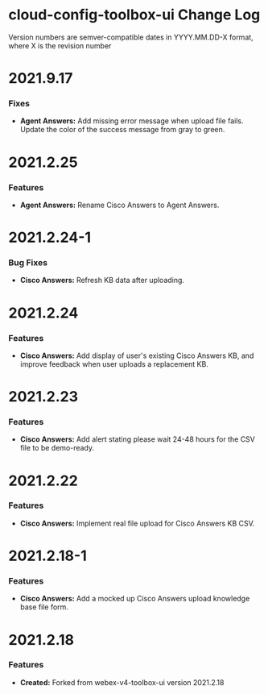 # cloud-config-toolbox-ui Change Log

Version numbers are semver-compatible dates in YYYY.MM.DD-X format,
where X is the revision number

# 2021.9.17

### Fixes
* **Agent Answers:** Add missing error message when upload file fails. Update
the color of the success message from gray to green.


# 2021.2.25

### Features
* **Agent Answers:** Rename Cisco Answers to Agent Answers.


# 2021.2.24-1

### Bug Fixes
* **Cisco Answers:** Refresh KB data after uploading.


# 2021.2.24

### Features
* **Cisco Answers:** Add display of user's existing Cisco Answers KB, and
improve feedback when user uploads a replacement KB.


# 2021.2.23

### Features
* **Cisco Answers:** Add alert stating please wait 24-48 hours for the CSV file
to be demo-ready.


# 2021.2.22

### Features
* **Cisco Answers:** Implement real file upload for Cisco Answers KB CSV.


# 2021.2.18-1

### Features
* **Cisco Answers:** Add a mocked up Cisco Answers upload knowledge base file
form.


# 2021.2.18

### Features
* **Created:** Forked from webex-v4-toolbox-ui version 2021.2.18